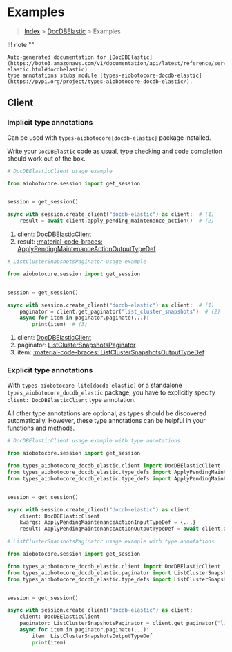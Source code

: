 # Examples

> [Index](../README.md) > [DocDBElastic](./README.md) > Examples

!!! note ""

    Auto-generated documentation for [DocDBElastic](https://boto3.amazonaws.com/v1/documentation/api/latest/reference/services/docdb-elastic.html#docdbelastic)
    type annotations stubs module [types-aiobotocore-docdb-elastic](https://pypi.org/project/types-aiobotocore-docdb-elastic/).

## Client

### Implicit type annotations

Can be used with `types-aiobotocore[docdb-elastic]` package installed.

Write your `DocDBElastic` code as usual,
type checking and code completion should work out of the box.



```python
# DocDBElasticClient usage example

from aiobotocore.session import get_session


session = get_session()

async with session.create_client("docdb-elastic") as client:  # (1)
    result = await client.apply_pending_maintenance_action()  # (2)
```

1. client: [DocDBElasticClient](./client.md)
2. result: [:material-code-braces: ApplyPendingMaintenanceActionOutputTypeDef](./type_defs.md#applypendingmaintenanceactionoutputtypedef) 



```python
# ListClusterSnapshotsPaginator usage example

from aiobotocore.session import get_session


session = get_session()

async with session.create_client("docdb-elastic") as client:  # (1)
    paginator = client.get_paginator("list_cluster_snapshots")  # (2)
    async for item in paginator.paginate(...):
        print(item)  # (3)
```

1. client: [DocDBElasticClient](./client.md)
2. paginator: [ListClusterSnapshotsPaginator](./paginators.md#listclustersnapshotspaginator)
3. item: [:material-code-braces: ListClusterSnapshotsOutputTypeDef](./type_defs.md#listclustersnapshotsoutputtypedef) 




### Explicit type annotations

With `types-aiobotocore-lite[docdb-elastic]`
or a standalone `types_aiobotocore_docdb_elastic` package, you have to explicitly specify
`client: DocDBElasticClient` type annotation.

All other type annotations are optional, as types should be discovered automatically.
However, these type annotations can be helpful in your functions and methods.


```python
# DocDBElasticClient usage example with type annotations

from aiobotocore.session import get_session

from types_aiobotocore_docdb_elastic.client import DocDBElasticClient
from types_aiobotocore_docdb_elastic.type_defs import ApplyPendingMaintenanceActionOutputTypeDef
from types_aiobotocore_docdb_elastic.type_defs import ApplyPendingMaintenanceActionInputTypeDef


session = get_session()

async with session.create_client("docdb-elastic") as client:
    client: DocDBElasticClient
    kwargs: ApplyPendingMaintenanceActionInputTypeDef = {...}
    result: ApplyPendingMaintenanceActionOutputTypeDef = await client.apply_pending_maintenance_action(**kwargs)
```



```python
# ListClusterSnapshotsPaginator usage example with type annotations

from aiobotocore.session import get_session

from types_aiobotocore_docdb_elastic.client import DocDBElasticClient
from types_aiobotocore_docdb_elastic.paginator import ListClusterSnapshotsPaginator
from types_aiobotocore_docdb_elastic.type_defs import ListClusterSnapshotsOutputTypeDef


session = get_session()

async with session.create_client("docdb-elastic") as client:
    client: DocDBElasticClient
    paginator: ListClusterSnapshotsPaginator = client.get_paginator("list_cluster_snapshots")
    async for item in paginator.paginate(...):
        item: ListClusterSnapshotsOutputTypeDef
        print(item)
```



